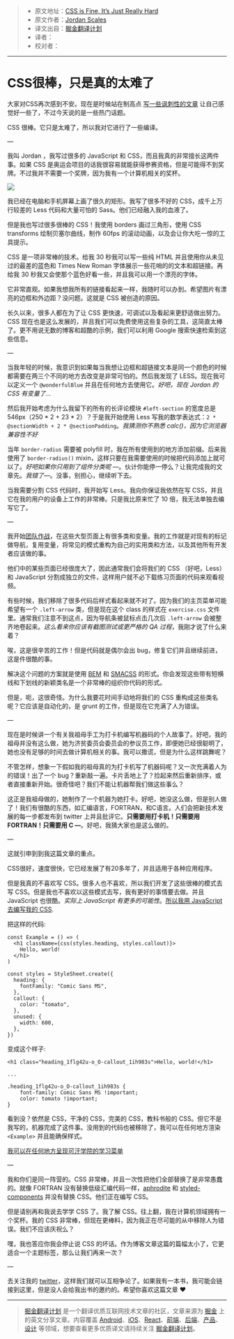 > * 原文地址：[CSS is Fine, It’s Just Really Hard](https://medium.com/@jdan/css-is-fine-its-just-really-hard-638da7a3dce0)
> * 原文作者：[Jordan Scales](https://medium.com/@jdan)
> * 译文出自：[掘金翻译计划](https://github.com/xitu/gold-miner)
> * 译者： 
> * 校对者：

---

# CSS很棒，只是真的太难了

大家对CSS再次感到不安。现在是时候站在制高点 [写一些讽刺性的文章](https://medium.com/friendship-dot-js) 让自己感觉好一些了，不过今天说的是一些热门话题。

CSS 很棒。它只是太难了，所以我对它进行了一些编译。

—

我叫 Jordan ，我写过很多的 JavaScript 和 CSS，而且我真的非常擅长这两件事。如果 CSS 是奥运会项目的话我很容易就能获得参赛资格，但是可能得不到奖牌。不过我并不需要一个奖牌，因为我有一个计算机相关的奖杯。

![](https://cdn-images-1.medium.com/max/1600/1*ioYNZ-FgsSpoos6b3iKblg.png)

我已经在电脑和手机屏幕上画了很久的矩形。我写了很多不好的 CSS，成千上万行较差的 Less 代码和大量可怕的 Sass。他们已经融入我的血液了。

但是我也写过很多很棒的 CSS！我使用 borders 画过三角形，使用 CSS transforms 绘制贝塞尔曲线，制作 60fps 的滚动动画，以及会让你大吃一惊的工具提示。

CSS 是一项非常棒的技术。给我 30 秒我可以写一些纯 HTML 并且使用你从未见过的最差的蓝色和 Times New Roman 字体展示一些花哨的的文本和超链接。再给我 30 秒我又会使那个蓝色好看一些，并且我可以用一个漂亮的字体。

它非常直观。如果我想我所有的链接看起来一样，我随时可以办到。希望图片有漂亮的边框和外边距？没问题。这就是 CSS 被创造的原因。

长久以来，很多人都在为了让 CSS 更快速，可调试以及看起来更舒适做出努力。
CSS 现在也是这么发展的，并且我们可以免费使用这些复杂的工具，这简直太棒了。更不用说无数的博客和超酷的示例，我们可以利用 Google 搜索快速检索到这些信息。

—

当我年轻的时候，我意识到如果每当我想让边框和超链接文本是同一个颜色的时候都需要在两三个不同的地方去改变是非常可怕的。然后我发现了 LESS。现在我可以定义一个 `@wonderfulBlue` 并且在任何地方去使用它。*好吧，现在 Jordan 的 CSS 有变量了...*


然后我开始考虑为什么我留下的所有的长评论模块 `#left-section` 的宽度总是546px（250 * 2 + 23 * 2）？于是我开始使用 Less 写我的数学表达式：`2 * @sectionWidth + 2 * @sectionPadding`。*我猜测你不熟悉 calc()，因为它浏览器兼容性不好*

当年 `border-radius` 需要被 polyfill 时，我在所有使用到的地方添加前缀。后来我使用了 `border-radius()` mixin，这样只要在我需要使用的时候把代码添加上就可以了。*好吧如果你只用到了组件分类呢 —*。伙计你能停一停么？让我完成我的文章先。*我错了—*。没事，别担心，继续听下去。

当我需要分割 CSS 代码时，我开始写 Less。我向你保证我依然在写 CSS，并且它在我的用户的设备上工作的非常棒。只是我比原来忙了 10 倍，我无法单独去编写它了。

—

我开始[团队作战](https://www.khanacademy.org/)，在这些大型页面上有很多类和变量。我的工作就是对现有的标记做导航，复用变量，将常见的模式重构为自己的实用类和方法，以及其他所有开发者应该做的事。

他们中的某些页面已经很庞大了，因此通常我们会将我们的 CSS （好吧，Less）和 JavaScript 分割成独立的文件，这样用户就不必下载练习页面的代码来观看视频。

有些时候，我们移除了很多代码后样式看起来就不对了。因为我们的主页菜单可能希望有一个 `.left-arrow` 类，但是现在这个 class 的样式在 `exercise.css` 文件里。通常我们注意不到这点，因为导航条被鼠标点击几次后 `.left-arrow` 会被整齐地卷起来。*这么看来你应该有截图测试或更严格的 QA 过程*，我刚才说了什么来着？

唉，这是很辛苦的工作！但是代码就是偶尔会出 bug，修复它们并且继续前进，这是件很酷的事。

解决这个问题的方案就是使用 [BEM](http://getbem.com/) 和 [SMACSS](https://smacss.com/) 的形式。你会发现这些带有短横线和下划线的新颖类名是一个非常棒的组织你代码的形式。

但是，呃，这很奇怪。为什么我要花时间手动地将我们的 CSS 重构成这些类名呢？它应该是自动化的，是 grunt 的工作，但是现在它充满了人为错误。

—

现在是时候讲一个有关我祖母手工为打卡机编写机器码的个人故事了。好吧，我的祖母并没有这么做，她为济贫委员会委员会的参议员工作，即便她已经很聪明了，她也没有足够的时间去做计算机相关的事。我可以撒谎，但是为什么这样跳舞呢？

不管怎样，想象一下假如我的祖母真的为打卡机写了机器码呢？又一次充满着人为的错误！出了一个 bug？重新敲一遍。卡片丢地上了？捡起来然后重新排序，或者直接重新开始。很奇怪吧？我们不能让机器帮我们做这些事么？


这正是我祖母做的，她制作了一个机器为她打卡。好吧，她没这么做，但是别人做了！我们有很酷的东西，如汇编语言，FORTRAN，和C语言。人们会把新技术发展的每一步都发布到 twitter 上并且批评它。**只需要用打卡机！只需要用 FORTRAN！只需要用 C —**。好吧，我猜大家也是这么做的。

—

这就引申到到我这篇文章的重点。

CSS很好，速度很快，它已经发展了有20多年了，并且适用于各种应用程序。

但是我真的不喜欢写 CSS。很多人也不喜欢，所以我们开发了这些很棒的模式去写 CSS。但是我也不喜欢以这些模式去写，我有更好的事情要去做。并且 JavaScript 也很酷。*实际上 JavaScript 有更多的可能性*。[所以我用 JavaScript 去编写我的 CSS](https://github.com/khan/aphrodite).


把这样的代码:

    const Example = () => (
      <h1 className={css(styles.heading, styles.callout)}>
        Hello, world!
      </h1>
    )

    const styles = StyleSheet.create({
      heading: {
        fontFamily: "Comic Sans MS",
      },
      callout: {
        color: "tomato",
      },
      unused: {
        width: 600,
      },
    })

变成这个样子:

    <h1 class="heading_1flg42u-o_O-callout_1ih983s">Hello, world!</h1>

    ...

    .heading_1flg42u-o_O-callout_1ih983s {
        font-family: Comic Sans MS !important;
        color: tomato !important;
    }

看到没？依然是 CSS，干净的 CSS，完美的 CSS，教科书般的 CSS。但它不是我写的，机器完成了这件事。没用到的代码也被移除了，我可以在任何地方渲染 `<Example>` 并且能确保样式。

[我可以在任何地方呈现可汗学院的学习菜单](https://medium.com/@jdan/rendering-khan-academys-learn-menu-wherever-i-please-4b58d4a9432d)


—

我和你们是同一阵营的。CSS 非常棒，并且一次性把他们全部替换了是非常愚蠢的。就像 FORTRAN 没有替换低级汇编代码一样，[aphrodite](https://github.com/khan/aphrodite) 和 [styled-components](https://github.com/styled-components/styled-components) 并没有替换 CSS。他们正在编写 CSS。


但是请别再和我说去学学 CSS 了。我了解 CSS。往上翻，我在计算机领域拥有一个奖杯。我的 CSS 非常棒，但现在更棒料，因为我正在尽可能的从中移除人为错误。我们不应该庆祝么？

嘿，我也答应你我会停止说 CSS 的坏话。作为博客文章这篇的篇幅太小了，它更适合一个主题标签，那么让我们再来一次？

—

去关注我的 [twitter](https://twitter.com/jdan)，这样我们就可以互相争论了。如果我有一本书，我可能会链接到这里，但是没人会给我出书的邀约的。希望你喜欢这篇文章 ❤

---

> [掘金翻译计划](https://github.com/xitu/gold-miner) 是一个翻译优质互联网技术文章的社区，文章来源为 [掘金](https://juejin.im) 上的英文分享文章。内容覆盖 [Android](https://github.com/xitu/gold-miner#android)、[iOS](https://github.com/xitu/gold-miner#ios)、[React](https://github.com/xitu/gold-miner#react)、[前端](https://github.com/xitu/gold-miner#前端)、[后端](https://github.com/xitu/gold-miner#后端)、[产品](https://github.com/xitu/gold-miner#产品)、[设计](https://github.com/xitu/gold-miner#设计) 等领域，想要查看更多优质译文请持续关注 [掘金翻译计划](https://github.com/xitu/gold-miner)。


